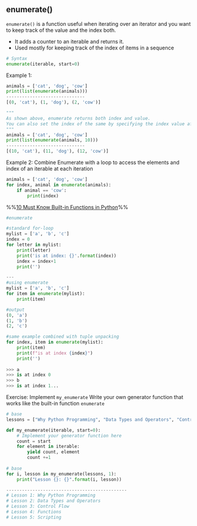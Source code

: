 ## enumerate()
`enumerate()` is a function useful when iterating over an iterator and you want to keep track of the value and the index both.
+ It adds a counter to an iterable and returns it.
+ Used mostly for keeping track of the index of items in a sequence

```py
# Syntax
enumerate(iterable, start=0)
```

Example 1:
```py
animals = ['cat', 'dog', 'cow']
print(list(enumerate(animals)))
------------------------------
[(0, 'cat'), (1, 'dog'), (2, 'cow')]

"""
As shown above, enumerate returns both index and value.
You can also set the index of the same by specifying the index value after the iterable
"""
animals = ['cat', 'dog', 'cow']
print(list(enumerate(animals, 10)))
------------------------------
[(10, 'cat'), (11, 'dog'), (12, 'cow')]
```

Example 2: Combine Enumerate with a loop to access the elements and index of an iterable at each iteration
```py
animals = ['cat', 'dog', 'cow']
for index, animal in enumerate(animals):
	if animal == 'cow':
		print(index)
```


%%[10 Must Know Built-in Functions in Python](https://medium.com/pythoneers/10-must-known-built-in-functions-in-python-2f196b9c0359)%%

```py
#enumerate

#standard for-loop
mylist = ['a', 'b', 'c']
index = 0
for letter in mylist:
	print(letter)
	print('is at index: {}'.format(index))
	index = index+1
	print('')

---
#using enumerate
mylist = ['a', 'b', 'c']
for item in enumerate(mylist):
	print(item)

#output
(0, 'a')
(1, 'b')
(2, 'c')

#same example combined with tuple unpacking
for index, item in enumerate(mylist):
	print(item)
	print(f"is at index {index}")
	print('')
	
>>> a
>>> is at index 0
>>> b
>>> is at index 1...
```

Exercise: Implement `my_enumerate`
Write your own generator function that works like the built-in function `enumerate`
```py
# base
lessons = ["Why Python Programming", "Data Types and Operators", "Control Flow", "Functions", "Scripting"]

def my_enumerate(iterable, start=0):
    # Implement your generator function here
	count = start
	for element in iterable:
		yield count, element
		count +=1
		
# base
for i, lesson in my_enumerate(lessons, 1):
    print("Lesson {}: {}".format(i, lesson))

----------------------------------------------
# Lesson 1: Why Python Programming
# Lesson 2: Data Types and Operators
# Lesson 3: Control Flow
# Lesson 4: Functions
# Lesson 5: Scripting
```

